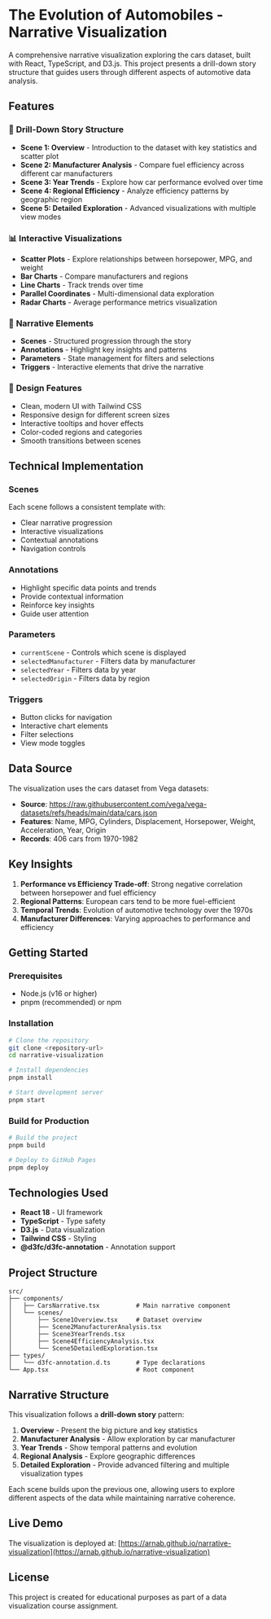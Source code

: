 # The Evolution of Automobiles - Narrative Visualization

A comprehensive narrative visualization exploring the cars dataset, built with React, TypeScript, and D3.js. This project presents a drill-down story structure that guides users through different aspects of automotive data analysis.

## Features

### 🚗 **Drill-Down Story Structure**
- **Scene 1: Overview** - Introduction to the dataset with key statistics and scatter plot
- **Scene 2: Manufacturer Analysis** - Compare fuel efficiency across different car manufacturers
- **Scene 3: Year Trends** - Explore how car performance evolved over time
- **Scene 4: Regional Efficiency** - Analyze efficiency patterns by geographic region
- **Scene 5: Detailed Exploration** - Advanced visualizations with multiple view modes

### 📊 **Interactive Visualizations**
- **Scatter Plots** - Explore relationships between horsepower, MPG, and weight
- **Bar Charts** - Compare manufacturers and regions
- **Line Charts** - Track trends over time
- **Parallel Coordinates** - Multi-dimensional data exploration
- **Radar Charts** - Average performance metrics visualization

### 🎯 **Narrative Elements**
- **Scenes** - Structured progression through the story
- **Annotations** - Highlight key insights and patterns
- **Parameters** - State management for filters and selections
- **Triggers** - Interactive elements that drive the narrative

### 🎨 **Design Features**
- Clean, modern UI with Tailwind CSS
- Responsive design for different screen sizes
- Interactive tooltips and hover effects
- Color-coded regions and categories
- Smooth transitions between scenes

## Technical Implementation

### **Scenes**
Each scene follows a consistent template with:
- Clear narrative progression
- Interactive visualizations
- Contextual annotations
- Navigation controls

### **Annotations**
- Highlight specific data points and trends
- Provide contextual information
- Reinforce key insights
- Guide user attention

### **Parameters**
- `currentScene` - Controls which scene is displayed
- `selectedManufacturer` - Filters data by manufacturer
- `selectedYear` - Filters data by year
- `selectedOrigin` - Filters data by region

### **Triggers**
- Button clicks for navigation
- Interactive chart elements
- Filter selections
- View mode toggles

## Data Source

The visualization uses the cars dataset from Vega datasets:
- **Source**: https://raw.githubusercontent.com/vega/vega-datasets/refs/heads/main/data/cars.json
- **Features**: Name, MPG, Cylinders, Displacement, Horsepower, Weight, Acceleration, Year, Origin
- **Records**: 406 cars from 1970-1982

## Key Insights

1. **Performance vs Efficiency Trade-off**: Strong negative correlation between horsepower and fuel efficiency
2. **Regional Patterns**: European cars tend to be more fuel-efficient
3. **Temporal Trends**: Evolution of automotive technology over the 1970s
4. **Manufacturer Differences**: Varying approaches to performance and efficiency

## Getting Started

### Prerequisites
- Node.js (v16 or higher)
- pnpm (recommended) or npm

### Installation
```bash
# Clone the repository
git clone <repository-url>
cd narrative-visualization

# Install dependencies
pnpm install

# Start development server
pnpm start
```

### Build for Production
```bash
# Build the project
pnpm build

# Deploy to GitHub Pages
pnpm deploy
```

## Technologies Used

- **React 18** - UI framework
- **TypeScript** - Type safety
- **D3.js** - Data visualization
- **Tailwind CSS** - Styling
- **@d3fc/d3fc-annotation** - Annotation support

## Project Structure

```
src/
├── components/
│   ├── CarsNarrative.tsx          # Main narrative component
│   └── scenes/
│       ├── Scene1Overview.tsx     # Dataset overview
│       ├── Scene2ManufacturerAnalysis.tsx
│       ├── Scene3YearTrends.tsx
│       ├── Scene4EfficiencyAnalysis.tsx
│       └── Scene5DetailedExploration.tsx
├── types/
│   └── d3fc-annotation.d.ts       # Type declarations
└── App.tsx                        # Root component
```

## Narrative Structure

This visualization follows a **drill-down story** pattern:

1. **Overview** - Present the big picture and key statistics
2. **Manufacturer Analysis** - Allow exploration by car manufacturer
3. **Year Trends** - Show temporal patterns and evolution
4. **Regional Analysis** - Explore geographic differences
5. **Detailed Exploration** - Provide advanced filtering and multiple visualization types

Each scene builds upon the previous one, allowing users to explore different aspects of the data while maintaining narrative coherence.

## Live Demo

The visualization is deployed at: [https://arnab.github.io/narrative-visualization](https://arnab.github.io/narrative-visualization)

## License

This project is created for educational purposes as part of a data visualization course assignment. 